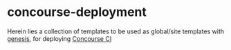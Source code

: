 # concourse-deployment

Herein lies a collection of templates to be used as global/site templates with 
[genesis](https://github.com/starkandwayne/genesis), for deploying
[Concourse CI](https://github.com/concourse/concourse)
